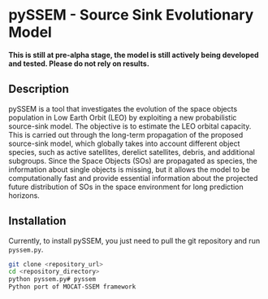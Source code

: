 # pySSEM - Source Sink Evolutionary Model

**This is still at pre-alpha stage, the model is still actively being developed and tested. Please do not rely on results.**

## Description

pySSEM is a tool that investigates the evolution of the space objects population in Low Earth Orbit (LEO) by exploiting a new probabilistic source-sink model. The objective is to estimate the LEO orbital capacity. This is carried out through the long-term propagation of the proposed source-sink model, which globally takes into account different object species, such as active satellites, derelict satellites, debris, and additional subgroups. Since the Space Objects (SOs) are propagated as species, the information about single objects is missing, but it allows the model to be computationally fast and provide essential information about the projected future distribution of SOs in the space environment for long prediction horizons.

## Installation

Currently, to install pySSEM, you just need to pull the git repository and run `pyssem.py`.

```bash
git clone <repository_url>
cd <repository_directory>
python pyssem.py# pyssem
Python port of MOCAT-SSEM framework
